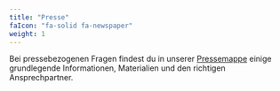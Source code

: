 ```yaml
---
title: "Presse"
faIcon: "fa-solid fa-newspaper"
weight: 1
---
```


Bei pressebezogenen Fragen findest du in unserer <a href="/de/presskit/">Pressemappe</a> einige grundlegende Informationen, Materialien und den richtigen Ansprechpartner.
